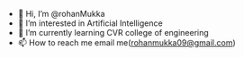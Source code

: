 - 👋 Hi, I’m @rohanMukka
- 👀 I’m interested in Artificial Intelligence
- 🌱 I’m currently learning CVR college of engineering
- 📫 How to reach me email me(rohanmukka09@gmail.com)

<!---
rohanMukka/rohanMukka is a ✨ special ✨ repository because its `README.md` (this file) appears on your GitHub profile.
You can click the Preview link to take a look at your changes.
--->
